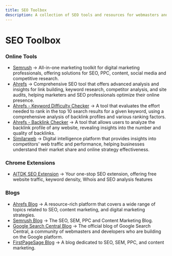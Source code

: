 ```yaml
---
title: SEO Toolbox
description: A collection of SEO tools and resources for webmasters and SEO professionals.
---
```


# SEO Toolbox

### Online Tools
- [Semrush](https://www.semrush.com/) -> All-in-one marketing toolkit for digital marketing professionals, offering solutions for SEO, PPC, content, social media and competitive research.
- [Ahrefs](https://ahrefs.com/) -> Comprehensive SEO tool that offers advanced analysis and insights for link building, keyword research, competitor analysis, and site audits, helping marketers and SEO professionals optimize their online presence.
- [Ahrefs - Keyword Difficulty Checker](https://ahrefs.com/keyword-difficulty) -> A tool that evaluates the effort needed to rank in the top 10 search results for a given keyword, using a comprehensive analysis of backlink profiles and various ranking factors.
- [Ahrefs - Backlink Checker](https://ahrefs.com/backlink-checker) -> A tool that allows users to analyze the backlink profile of any website, revealing insights into the number and quality of backlinks.
- [Similarweb](https://www.similarweb.com/) -> Digital intelligence platform that provides insights into competitors' web traffic and performance, helping businesses understand their market share and online strategy effectiveness.

### Chrome Extensions
- [AITDK SEO Extension](https://chromewebstore.google.com/search/AITDK%20SEO%20Extension) -> Your one-stop SEO extension, offering free website traffic, keyword density, Whois and SEO analysis features
  
### Blogs
- [Ahrefs Blog](https://ahrefs.com/blog/) -> A resource-rich platform that covers a wide range of topics related to SEO, content marketing, and digital marketing strategies.
- [Semrush Blog](https://www.semrush.com/blog/) -> The SEO, SEM, PPC and Content Marketing Blog.
- [Google Search Central Blog](https://developers.google.com/search/blog) -> The official blog of Google Search Central, a community of webmasters and developers who are building on the Google platform.
- [FirstPageSage Blog](https://firstpagesage.com/seo-blog/) -> A blog dedicated to SEO, SEM, PPC, and content marketing.